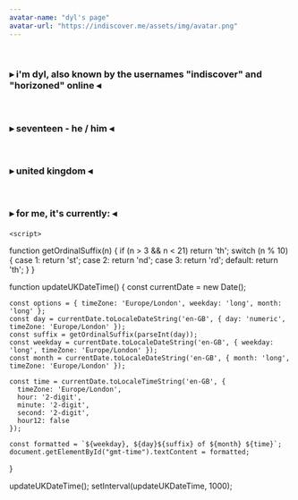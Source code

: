 ```yaml
---
avatar-name: "dyl's page"
avatar-url: "https://indiscover.me/assets/img/avatar.png"
---
```

<p>⠀</p>

<h3>▸ i'm dyl, also known by the usernames "indiscover" and "horizoned" online ◂</h3>

<p>⠀</p>

<h3>▸ seventeen - he / him ◂</h3>

<p>⠀</p>

<h3>▸ united kingdom ◂</h3>

<p>⠀</p>

<html lang="en">
<head>
    <meta charset="UTF-8">
    <meta name="viewport" content="width=device-width, initial-scale=1.0">
</head>
<body>
    <h3>▸ for me, it's currently: ◂</h3>
    <h4 id="gmt-time"></h4>

    <script>
  function getOrdinalSuffix(n) {
    if (n > 3 && n < 21) return 'th';
    switch (n % 10) {
      case 1:  return 'st';
      case 2:  return 'nd';
      case 3:  return 'rd';
      default: return 'th';
    }
  }

  function updateUKDateTime() {
    const currentDate = new Date();

    const options = { timeZone: 'Europe/London', weekday: 'long', month: 'long' };
    const day = currentDate.toLocaleDateString('en-GB', { day: 'numeric', timeZone: 'Europe/London' });
    const suffix = getOrdinalSuffix(parseInt(day));
    const weekday = currentDate.toLocaleDateString('en-GB', { weekday: 'long', timeZone: 'Europe/London' });
    const month = currentDate.toLocaleDateString('en-GB', { month: 'long', timeZone: 'Europe/London' });

    const time = currentDate.toLocaleTimeString('en-GB', {
      timeZone: 'Europe/London',
      hour: '2-digit',
      minute: '2-digit',
      second: '2-digit',
      hour12: false
    });

    const formatted = `${weekday}, ${day}${suffix} of ${month} ${time}`;
    document.getElementById("gmt-time").textContent = formatted;
  }

  updateUKDateTime();
  setInterval(updateUKDateTime, 1000);
</script>
</body>
</html>





